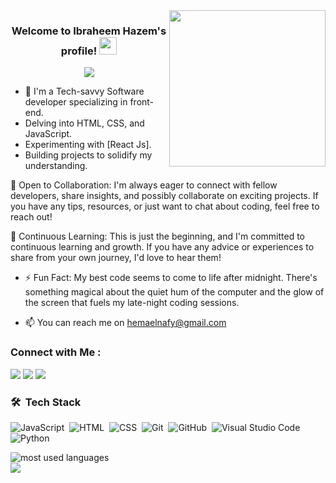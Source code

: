 
<img width="250" align="right" src="https://c.tenor.com/_DOBjnGspYAAAAAM/code-coding.gif">

<h3 align="center">
  Welcome to Ibraheem Hazem's profile!
  <img src="https://media.giphy.com/media/hvRJCLFzcasrR4ia7z/giphy.gif" width="28">
</h3>

<!-- Typing SVG by DenverCoder1 - https://github.com/DenverCoder1/readme-typing-svg -->
<p align="center">
  <a href="https://github.com/DenverCoder1/readme-typing-svg"><img src="https://readme-typing-svg.herokuapp.com/?lines=Front-End%20web%20developer;Turning%20Dreams%20Into%20Reality&font=Fira%20Code&center=true&width=440&height=45&color=f75c7e&vCenter=true&size=22"></a>
</p> 

- 🏢 I'm a Tech-savvy Software developer specializing in front-end.
- Delving into HTML, CSS, and JavaScript.
- Experimenting with [React Js].
- Building projects to solidify my understanding.

🤝 Open to Collaboration:
I'm always eager to connect with fellow developers, share insights, and possibly collaborate on exciting projects. If you have any tips, resources, or just want to chat about coding, feel free to reach out!

🌱 Continuous Learning:
This is just the beginning, and I'm committed to continuous learning and growth. If you have any advice or experiences to share from your own journey, I'd love to hear them!
- ⚡ Fun Fact: My best code seems to come to life after midnight. There's something magical about the quiet hum of the computer and the glow of the screen that fuels my late-night coding sessions.

- 📫 You can reach me on hemaelnafy@gmail.com


### Connect with Me :

<a href="https://www.linkedin.com/in/ibrahim-hazem-5b2404297/" target="_blank"><img src="https://img.shields.io/badge/-Ibraheem%20Hazem-0077B5?style=for-the-badge&logo=Linkedin&logoColor=white"/></a>
<a href="https://t.me/Ibrahimhazem14" target="_blank"><img src="https://img.shields.io/badge/-Ibraheem%20Hazem-0077B5?style=for-the-badge&logo=Telegram&logoColor=white"/></a>
<a href="https://mail.google.com" target="_blank"><img src="https://img.shields.io/badge/-Ibraheem%20Hazem-0077B5?style=for-the-badge&logo=Gmail&logoColor=white"/></a>

### 🛠 &nbsp;Tech Stack
![JavaScript](https://img.shields.io/badge/-JavaScript-05122A?style=flat&logo=javascript)&nbsp;
![HTML](https://img.shields.io/badge/-HTML-05122A?style=flat&logo=HTML5)&nbsp;
![CSS](https://img.shields.io/badge/-CSS-05122A?style=flat&logo=CSS3&logoColor=1572B6)&nbsp;
![Git](https://img.shields.io/badge/-Git-05122A?style=flat&logo=git)&nbsp;
![GitHub](https://img.shields.io/badge/-GitHub-05122A?style=flat&logo=github)&nbsp;
![Visual Studio Code](https://img.shields.io/badge/-Visual%20Studio%20Code-05122A?style=flat&logo=visual-studio-code&logoColor=007ACC)&nbsp;
![Python](https://img.shields.io/badge/-Python%20-05122A?style=flat&logo=python)&nbsp;




<img align="left" src="https://github-readme-stats.vercel.app/api/top-langs?username=IbraheemHazem&show_icons=true&locale=en&layout=compact&theme=radical" alt="most used languages" />
<br>
<a href="https://komarev.com/ghpvc/?username=IbraheemHazem&style=for-the-badge">
    <img src="https://komarev.com/ghpvc/?username=IbraheemHazem&style=for-the-badge">
</a>
